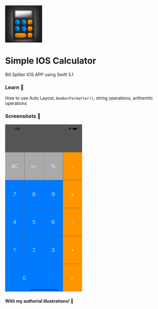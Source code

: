 
[<img src="/SimpleCalculator/Assets.xcassets/AppIcon.appiconset/120.png"/>](120.png)
# Simple IOS Calculator
Bill Spliter IOS APP using Swift 5.1
### Learn 📝
How to use Auto Layout, ``` NumberFormatter() ```, string operations, arithemitc operations
### Screenshots 📸
[<img src="/screenshot/screenshot1.png" width="250" />](screenshot1.png)

#### With my authorial illustrations! 🎨
